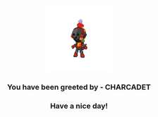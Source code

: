 <p align="center">
            <img src="https://raw.githubusercontent.com/PokeAPI/sprites/master/sprites/pokemon/935.png" width="150" height="150">
          </p>
          <h3 align="center">You have been greeted by - <b>CHARCADET</b></h3>
          <h3 align="center">Have a nice day!</h3>
